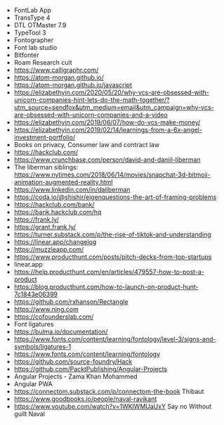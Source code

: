 - FontLab App
- TransType 4
- DTL OTMaster 7.9
- TypeTool 3
- Fontographer
- Font lab studio
- Bitfonter
- Roam Research cult 
- https://www.calligraphr.com/
- https://atom-morgan.github.io/
- https://atom-morgan.github.io/javascript
- https://elizabethyin.com/2020/05/20/why-vcs-are-obsessed-with-unicorn-companies-hint-lets-do-the-math-together/?utm_source=sendfox&utm_medium=email&utm_campaign=why-vcs-are-obsessed-with-unicorn-companies-and-a-video
- https://elizabethyin.com/2019/06/07/how-do-vcs-make-money/
- https://elizabethyin.com/2019/02/14/learnings-from-a-6x-angel-investment-portfolio/
- Books on privacy, Consumer law and contract law
- https://hackclub.com/
- https://www.crunchbase.com/person/david-and-daniil-liberman
- The liberman siblings: https://www.nytimes.com/2018/06/14/movies/snapchat-3d-bitmoji-animation-augmented-reality.html
- https://www.linkedin.com/in/daliberman
- https://coda.io/@shishir/eigenquestions-the-art-of-framing-problems
- https://hackclub.com/bank/
- https://bank.hackclub.com/hq
- https://frank.ly/
- https://grant.frank.ly/
- https://turner.substack.com/p/the-rise-of-tiktok-and-understanding
- https://linear.app/changelog
- https://muzzleapp.com/
- https://www.producthunt.com/posts/pitch-decks-from-top-startups
- linear.app
- https://help.producthunt.com/en/articles/479557-how-to-post-a-product
- https://blog.producthunt.com/how-to-launch-on-product-hunt-7c1843e06399
- https://github.com/rxhanson/Rectangle
- https://www.ning.com
- https://cofounderslab.com/
- Font ligatures
- https://bulma.io/documentation/
- https://www.fonts.com/content/learning/fontology/level-3/signs-and-symbols/ligatures-1
- https://www.fonts.com/content/learning/fontology
- https://github.com/source-foundry/Hack
- https://github.com/PacktPublishing/Angular-Projects
- Angular Projects - Zama Khan Mohammed
- Angular PWA
- https://connectom.substack.com/p/connectom-the-book Thibaut
- https://www.goodbooks.io/people/naval-ravikant
- https://www.youtube.com/watch?v=1WKlWMUaUxY Say no Without guilt Naval
